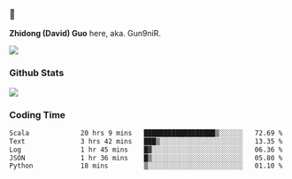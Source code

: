 ### 👋 

**Zhidong (David) Guo** here, aka. Gun9niR.

![](https://komarev.com/ghpvc/?username=Gun9niR&label=Total+Views)

### Github Stats

<img src="https://github-readme-stats.vercel.app/api?username=Gun9niR&count_private=true&show_icons=true&theme=vue-dark&hide_title=true">

### Coding Time

<!--START_SECTION:waka-->

```txt
Scala             20 hrs 9 mins   ██████████████████▒░░░░░░   72.69 %
Text              3 hrs 42 mins   ███▒░░░░░░░░░░░░░░░░░░░░░   13.35 %
Log               1 hr 45 mins    █▓░░░░░░░░░░░░░░░░░░░░░░░   06.36 %
JSON              1 hr 36 mins    █▒░░░░░░░░░░░░░░░░░░░░░░░   05.80 %
Python            18 mins         ▒░░░░░░░░░░░░░░░░░░░░░░░░   01.10 %
```

<!--END_SECTION:waka-->
